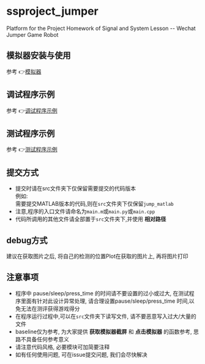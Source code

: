 # ssproject_jumper

Platform for the Project Homework of Signal and System Lesson -- Wechat Jumper Game Robot

## 模拟器安装与使用

参考 👉[模拟器](./dependency/README.md)

## 调试程序示例

参考 👉[调试程序示例](./src/README.md)

## 测试程序示例

参考 👉[测试程序示例](./test/README.md)  

## 提交方式  
- 提交时请在src文件夹下仅保留需要提交的代码版本  
例如:  
需要提交MATLAB版本的代码,则在`src`文件夹下仅保留`jump_matlab`  
- 注意,程序的入口文件请命名为`main.m`或`main.py`或`main.cpp`  
- 代码所调用的其他文件请全部置于`src`文件夹下,并使用 **相对路径**  

## debug方式  
建议在获取图片之后, 将自己的检测的位置Plot在获取的图片上, 再将图片打印  

## 注意事项  
- 程序中 pause/sleep/press_time 的时间请不要设置的过小或过大, 在测试程序里面有针对此设计异常处理, 请合理设置pause/sleep/press_time 时间,以免无法在测评获得游戏得分  
- 在程序运行过程中,可以在`src`文件夹下读写文件, 请不要恶意写入过大/大量的文件  
- baseline仅为参考, 为大家提供 **获取模拟器截屏** 和 **点击模拟器** 的函数参考, 思路不具备任何参考意义  
- 请注意代码风格, 必要模块可加简要注释  
- 如有任何使用问题, 可在issue提交问题, 我们会尽快解决  


